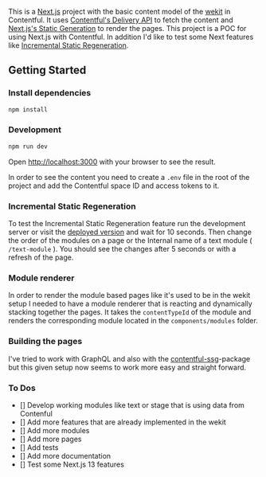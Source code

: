 This is a [Next.js](https://nextjs.org/) project with the basic content model of the [wekit](https://www.wekit.dev/) in Contentful. It uses [Contentful's Delivery API](https://www.contentful.com/developers/docs/references/content-delivery-api/) to fetch the content and [Next.js's Static Generation](https://nextjs.org/docs/basic-features/pages#static-generation-recommended) to render the pages. This project is a POC for using Next.js with Contentful. In addition I'd like to test some Next features like [Incremental Static Regeneration](https://nextjs.org/docs/basic-features/data-fetching#incremental-static-regeneration).

## Getting Started

### Install dependencies

```bash
npm install
```
### Development

```bash
npm run dev
```

Open [http://localhost:3000](http://localhost:3000) with your browser to see the result.

In order to see the content you need to create a `.env` file in the root of the project and add the Contentful space ID and access tokens to it.

### Incremental Static Regeneration

To test the Incremental Static Regeneration feature run the development server or visit the [deployed version](https://nextjs-contentful-wekit.vercel.app/) and wait for 10 seconds. Then change the order of the modules on a page or the Internal name of a text module ( `/text-module` ). You should see the changes after 5 seconds or with a refresh of the page.


### Module renderer
In order to render the module based pages like it's used to be in the wekit setup I needed to have a module renderer that is reacting and dynamically stacking together the pages. It takes the `contentTypeId` of the module and renders the corresponding module located in the `components/modules` folder. 

### Building the pages
I've tried to work with GraphQL and also with the [contentful-ssg](https://www.npmjs.com/package/@jungvonmatt/contentful-ssg)-package but this given setup now seems to work more easy and straight forward.


### To Dos

- [] Develop working modules like text or stage that is using data from Contenful
- [] Add more features that are already implemented in the wekit
- [] Add more modules
- [] Add more pages
- [] Add tests
- [] Add more documentation
- [] Test some Next.js 13 features